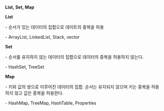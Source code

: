 **List, Set, Map**

**List**

\- 순서가 있는 데이터의 집합으로 데이트의 중복을 허용

\- ArrayList, LinkedList, Stack, vector

**Set**

\- 순서를 유지하지 않는 데이터의 집합으로 데이터의 중복을 허용하지 않는다.

\- HashSet, TreeSet

**Map**

\- 키와 값의 쌍으로 이루어진 데이터의 집합. 순서는 유지되지 않으며 키는 중복을 허용하지 않고 값은 중복을 허용한다.

\- HashMap, TreeMap, HashTable, Properties